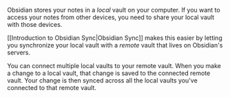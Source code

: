 Obsidian stores your notes in a _local_ vault on your computer. If you want to access your notes from other devices, you need to share your local vault with those devices.

[[Introduction to Obsidian Sync|Obsidian Sync]] makes this easier by letting you synchronize your local vault with a _remote_ vault that lives on Obsidian's servers.

You can connect multiple local vaults to your remote vault. When you make a change to a local vault, that change is saved to the connected remote vault. Your change is then synced across all the local vaults you've connected to that remote vault.
